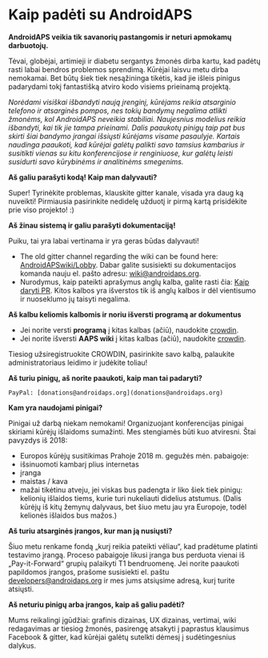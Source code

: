 # Kaip padėti su AndroidAPS

**AndroidAPS veikia tik savanorių pastangomis ir neturi apmokamų darbuotojų.**

Tėvai, globėjai, artimieji ir diabetu sergantys žmonės dirba kartu, kad padėtų rasti labai bendros problemos sprendimą. Kūrėjai laisvu metu dirba nemokamai. Bet būtų šiek tiek nesąžininga tikėtis, kad jie išleis pinigus padarydami tokį fantastišką atviro kodo visiems prieinamą projektą.

*Norėdami visiškai išbandyti naują įrenginį, kūrėjams reikia atsarginio telefono ir atsarginės pompos, nes tokių bandymų negalima atlikti žmonėms, kol AndroidAPS neveikia stabiliai. Naujesnius modelius reikia išbandyti, kai tik jie tampa prieinami. Dalis paaukotų pinigų taip pat bus skirti šiai bandymo įrangai išsiųsti kūrėjams visame pasaulyje. Kartais naudinga paaukoti, kad kūrėjai galėtų palikti savo tamsius kambarius ir susitikti vienas su kitu konferencijose ir renginiuose, kur galėtų leisti susidurti savo kūrybinėms ir analitinėms smegenims.*

**Aš galiu parašyti kodą! Kaip man dalyvauti?**

Super! Tyrinėkite problemas, klauskite gitter kanale, visada yra daug ką nuveikti! Pirmiausia pasirinkite nedidelę užduotį ir pirmą kartą prisidėkite prie viso projekto! :)

**Aš žinau sistemą ir galiu parašyti dokumentaciją!**

Puiku, tai yra labai vertinama ir yra geras būdas dalyvauti!

* The old gitter channel regarding the wiki can be found here: [AndroidAPSwiki/Lobby](https://gitter.im/AndroidAPSwiki/Lobby). Dabar galite susisiekti su dokumentacijos komanda nauju el. pašto adresu: wiki@androidaps.org.
* Nurodymus, kaip pateikti aprašymus anglų kalba, galite rasti čia: [Kaip daryti PR](../make-a-PR.md). Kitos kalbos yra išverstos tik iš anglų kalbos ir dėl vientisumo ir nuoseklumo jų taisyti negalima.

**Aš kalbu keliomis kalbomis ir noriu išversti programą ar dokumentus**

* Jei norite versti **programą** į kitas kalbas (ačiū), naudokite [crowdin](https://translations.androidaps.org).
* Jei norite išversti **AAPS wiki** į kitas kalbas (ačiū), naudokite [crowdin](https://wikitranslations.androidaps.org). 

Tiesiog užsiregistruokite CROWDIN, pasirinkite savo kalbą, palaukite administratoriaus leidimo ir judėkite toliau!

**Aš turiu pinigų, aš norite paaukoti, kaip man tai padaryti?**

    PayPal: [donations@androidaps.org](donations@androidaps.org)  
    

**Kam yra naudojami pinigai?**

Pinigai už darbą niekam nemokami! Organizuojant konferencijas pinigai skiriami kūrėjų išlaidoms sumažinti. Mes stengiamės būti kuo atviresni. Štai pavyzdys iš 2018:

* Europos kūrėjų susitikimas Prahoje 2018 m. gegužės mėn. pabaigoje:
* išsinuomoti kambarį plius internetas
* įranga
* maistas / kava
* mažai tikėtinu atveju, jei viskas bus padengta ir liko šiek tiek pinigų: kelionių išlaidos tiems, kurie turi nukeliauti didelius atstumus. (Dalis kūrėjų iš kitų žemynų dalyvaus, bet šiuo metu jau yra Europoje, todėl kelionės išlaidos bus mažos.)

**Aš turiu atsarginės įrangos, kur man ją nusiųsti?**

Šiuo metu renkame fondą „kurį reikia pateikti vėliau“, kad pradėtume platinti testavimo įrangą. Proceso pabaigoje likusi įranga bus perduota vienai iš „Pay-it-Forward“ grupių palaikyti T1 bendruomenę. Jei norite paaukoti papildomos įrangos, prašome susisiekti el. paštu developers@androidaps.org ir mes jums atsiųsime adresą, kurį turite atsiųsti.

**Aš neturiu pinigų arba įrangos, kaip aš galiu padėti?**

Mums reikalingi įgūdžiai: grafinis dizainas, UX dizainas, vertimai, wiki redagavimas ar tiesiog žmonės, pasirengę atsakyti į paprastus klausimus Facebook & gitter, kad kūrėjai galėtų sutelkti dėmesį į sudėtingesnius dalykus.